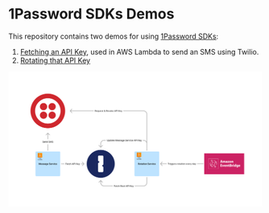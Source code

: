 # 1Password SDKs Demos

This repository contains two demos for using [1Password SDKs](https://developer.1password.com/docs/sdks/):

1. [Fetching an API Key](./message-service/), used in AWS Lambda to send an SMS using Twilio.
2. [Rotating that API Key](./rotation-service/)

![Architecture Diagram](./rotation-service/img/diagram.png)
